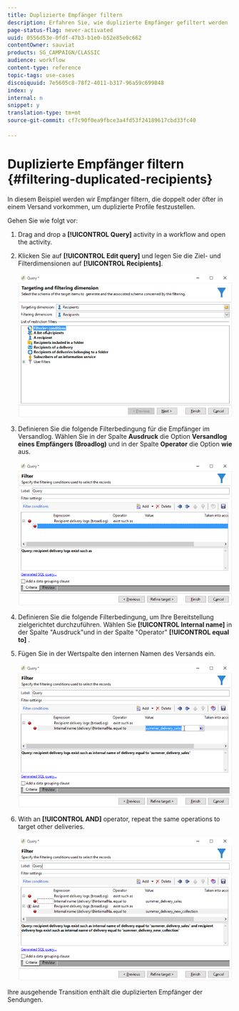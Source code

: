 ```yaml
---
title: Duplizierte Empfänger filtern
description: Erfahren Sie, wie duplizierte Empfänger gefiltert werden
page-status-flag: never-activated
uuid: 0556d53e-0fdf-47b3-b1e0-b52e85e0c662
contentOwner: sauviat
products: SG_CAMPAIGN/CLASSIC
audience: workflow
content-type: reference
topic-tags: use-cases
discoiquuid: 7e5605c8-78f2-4011-b317-96a59c699848
index: y
internal: n
snippet: y
translation-type: tm+mt
source-git-commit: cf7c90f0ea9fbce3a4fd53f24189617cbd33fc40

---
```



# Duplizierte Empfänger filtern {#filtering-duplicated-recipients}

In diesem Beispiel werden wir Empfänger filtern, die doppelt oder öfter in einem Versand vorkommen, um duplizierte Profile festzustellen.

Gehen Sie wie folgt vor:

1. Drag and drop a **[!UICONTROL Query]** activity in a workflow and open the activity.
1. Klicken Sie auf **[!UICONTROL Edit query]** und legen Sie die Ziel- und Filterdimensionen auf **[!UICONTROL Recipients]**.

   ![](assets/query_recipients_1.png)

1. Definieren Sie die folgende Filterbedingung für die Empfänger im Versandlog. Wählen Sie in der Spalte **Ausdruck** die Option **Versandlog eines Empfängers (Broadlog)** und in der Spalte **Operator** die Option **wie** aus.

   ![](assets/query_recipients_2.png)

1. Definieren Sie die folgende Filterbedingung, um Ihre Bereitstellung zielgerichtet durchzuführen. Wählen Sie **[!UICONTROL Internal name]** in der Spalte &quot;Ausdruck&quot;und in der Spalte &quot;Operator&quot; **[!UICONTROL equal to]** .
1. Fügen Sie in der Wertspalte den internen Namen des Versands ein.

   ![](assets/query_recipients_3.png)

1. With an **[!UICONTROL AND]** operator, repeat the same operations to target other deliveries.

   ![](assets/query_recipients_4.png)

Ihre ausgehende Transition enthält die duplizierten Empfänger der Sendungen.
